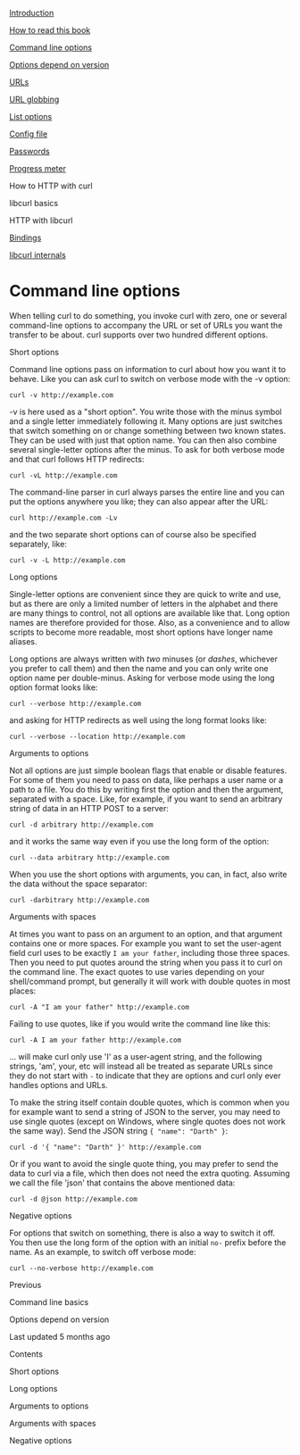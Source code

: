 <a href="../index.html" class="link-a079aa82--primary-53a25e66--logoLink-10d08504"></a>





<a href="../index.html" class="link-a079aa82--primary-53a25e66--logoLink-10d08504"></a>





<a href="../index.html" class="navButton-94f2579c--navButtonClickable-161b88ca"><span class="text-4505230f--UIH300-2063425d--textContentFamily-49a318e1--navButtonLabel-14a4968f">Introduction</span></a>

<a href="../how-to-read.html" class="navButton-94f2579c--navButtonClickable-161b88ca"><span class="text-4505230f--UIH300-2063425d--textContentFamily-49a318e1--navButtonLabel-14a4968f">How to read this book</span></a>



<a href="options.html" class="navButton-94f2579c--pageItemWithChildrenNested-2c5d8183--navButtonClickable-161b88ca--navButtonOpened-6a88552e"><span class="text-4505230f--UIH300-2063425d--textContentFamily-49a318e1--navButtonLabel-14a4968f">Command line options</span></a>

<a href="versions.html" class="navButton-94f2579c--pageItemWithChildrenNested-2c5d8183--navButtonClickable-161b88ca"><span class="text-4505230f--UIH300-2063425d--textContentFamily-49a318e1--navButtonLabel-14a4968f">Options depend on version</span></a>

<a href="urls.html" class="navButton-94f2579c--pageItemWithChildrenNested-2c5d8183--navButtonClickable-161b88ca"><span class="text-4505230f--UIH300-2063425d--textContentFamily-49a318e1--navButtonLabel-14a4968f">URLs</span></a>

<a href="globbing.html" class="navButton-94f2579c--pageItemWithChildrenNested-2c5d8183--navButtonClickable-161b88ca"><span class="text-4505230f--UIH300-2063425d--textContentFamily-49a318e1--navButtonLabel-14a4968f">URL globbing</span></a>

<a href="listopts.html" class="navButton-94f2579c--pageItemWithChildrenNested-2c5d8183--navButtonClickable-161b88ca"><span class="text-4505230f--UIH300-2063425d--textContentFamily-49a318e1--navButtonLabel-14a4968f">List options</span></a>

<a href="configfile.html" class="navButton-94f2579c--pageItemWithChildrenNested-2c5d8183--navButtonClickable-161b88ca"><span class="text-4505230f--UIH300-2063425d--textContentFamily-49a318e1--navButtonLabel-14a4968f">Config file</span></a>

<a href="passwords.html" class="navButton-94f2579c--pageItemWithChildrenNested-2c5d8183--navButtonClickable-161b88ca"><span class="text-4505230f--UIH300-2063425d--textContentFamily-49a318e1--navButtonLabel-14a4968f">Passwords</span></a>

<a href="progressmeter.html" class="navButton-94f2579c--pageItemWithChildrenNested-2c5d8183--navButtonClickable-161b88ca"><span class="text-4505230f--UIH300-2063425d--textContentFamily-49a318e1--navButtonLabel-14a4968f">Progress meter</span></a>



<span class="text-4505230f--UIH300-2063425d--textContentFamily-49a318e1--navButtonLabel-14a4968f">How to HTTP with curl</span>

<span class="text-4505230f--UIH300-2063425d--textContentFamily-49a318e1--navButtonLabel-14a4968f">libcurl basics</span>

<span class="text-4505230f--UIH300-2063425d--textContentFamily-49a318e1--navButtonLabel-14a4968f">HTTP with libcurl</span>

<a href="../bindings.html" class="navButton-94f2579c--navButtonClickable-161b88ca"><span class="text-4505230f--UIH300-2063425d--textContentFamily-49a318e1--navButtonLabel-14a4968f">Bindings</span></a>

<a href="../internals.html" class="navButton-94f2579c--navButtonClickable-161b88ca"><span class="text-4505230f--UIH300-2063425d--textContentFamily-49a318e1--navButtonLabel-14a4968f">libcurl internals</span></a>

<a href="../bookindex.html" class="navButton-94f2579c--navButtonClickable-161b88ca"><span class="text-4505230f--UIH300-2063425d--textContentFamily-49a318e1--navButtonLabel-14a4968f"></span></a>





# <span class="text-4505230f--DisplayH900-bfb998fa--textContentFamily-49a318e1">Command line options</span>

<span class="text-4505230f--UIH300-2063425d--textUIFamily-5ebd8e40--text-8ee2c8b2"></span>

<span class="text-4505230f--UIH300-2063425d--textUIFamily-5ebd8e40--text-8ee2c8b2"></span>

<span class="text-4505230f--TextH400-3033861f--textContentFamily-49a318e1"><span data-key="6889b47104b74d07a5d7353d30fbed4d"><span data-offset-key="6889b47104b74d07a5d7353d30fbed4d:0">When telling curl to do something, you invoke curl with zero, one or several command-line options to accompany the URL or set of URLs you want the transfer to be about. curl supports over two hundred different options.</span></span></span>

<span class="text-4505230f--HeadingH700-04e1a2a3--textContentFamily-49a318e1"><span data-key="caaa0b3edb114d1f845a1febd97f0061"><span data-offset-key="caaa0b3edb114d1f845a1febd97f0061:0">Short options</span></span></span>

<span class="text-4505230f--TextH400-3033861f--textContentFamily-49a318e1"><span data-key="299e4c0d84ea45fe8f23527dffd690b0"><span data-offset-key="299e4c0d84ea45fe8f23527dffd690b0:0">Command line options pass on information to curl about how you want it to behave. Like you can ask curl to switch on verbose mode with the -v option:</span></span></span>

    curl -v http://example.com

<span class="text-4505230f--TextH400-3033861f--textContentFamily-49a318e1"><span data-key="92fafc02aa6943f399ec8bc2798cfc9f"><span data-offset-key="92fafc02aa6943f399ec8bc2798cfc9f:0">-v is here used as a "short option". You write those with the minus symbol and a single letter immediately following it. Many options are just switches that switch something on or change something between two known states. They can be used with just that option name. You can then also combine several single-letter options after the minus. To ask for both verbose mode and that curl follows HTTP redirects:</span></span></span>

    curl -vL http://example.com

<span class="text-4505230f--TextH400-3033861f--textContentFamily-49a318e1"><span data-key="7dc8cf26bb534a68b43d35aaca0eeade"><span data-offset-key="7dc8cf26bb534a68b43d35aaca0eeade:0">The command-line parser in curl always parses the entire line and you can put the options anywhere you like; they can also appear after the URL:</span></span></span>

    curl http://example.com -Lv

<span class="text-4505230f--TextH400-3033861f--textContentFamily-49a318e1"><span data-key="a7d3540d112947f7a8f5056832f1056e"><span data-offset-key="a7d3540d112947f7a8f5056832f1056e:0">and the two separate short options can of course also be specified separately, like:</span></span></span>

    curl -v -L http://example.com

<span class="text-4505230f--HeadingH700-04e1a2a3--textContentFamily-49a318e1"><span data-key="56174cca91d04b45a44030e443e21474"><span data-offset-key="56174cca91d04b45a44030e443e21474:0">Long options</span></span></span>

<span class="text-4505230f--TextH400-3033861f--textContentFamily-49a318e1"><span data-key="69c8e6d48e1d4197af8fd979170ecd06"><span data-offset-key="69c8e6d48e1d4197af8fd979170ecd06:0">Single-letter options are convenient since they are quick to write and use, but as there are only a limited number of letters in the alphabet and there are many things to control, not all options are available like that. Long option names are therefore provided for those. Also, as a convenience and to allow scripts to become more readable, most short options have longer name aliases.</span></span></span>

<span class="text-4505230f--TextH400-3033861f--textContentFamily-49a318e1"><span data-key="61fe644b7c9849e8810b39bb712b0717"><span data-offset-key="61fe644b7c9849e8810b39bb712b0717:0">Long options are always written with </span><span data-offset-key="61fe644b7c9849e8810b39bb712b0717:1">_two_</span><span data-offset-key="61fe644b7c9849e8810b39bb712b0717:2"> minuses (or </span><span data-offset-key="61fe644b7c9849e8810b39bb712b0717:3">_dashes_</span><span data-offset-key="61fe644b7c9849e8810b39bb712b0717:4">, whichever you prefer to call them) and then the name and you can only write one option name per double-minus. Asking for verbose mode using the long option format looks like:</span></span></span>

    curl --verbose http://example.com

<span class="text-4505230f--TextH400-3033861f--textContentFamily-49a318e1"><span data-key="7baf63549f2748bb8f8de854e3d1154f"><span data-offset-key="7baf63549f2748bb8f8de854e3d1154f:0">and asking for HTTP redirects as well using the long format looks like:</span></span></span>

    curl --verbose --location http://example.com

<span class="text-4505230f--HeadingH700-04e1a2a3--textContentFamily-49a318e1"><span data-key="aedf3da1200140198027da9c7cf8bb1d"><span data-offset-key="aedf3da1200140198027da9c7cf8bb1d:0">Arguments to options</span></span></span>

<span class="text-4505230f--TextH400-3033861f--textContentFamily-49a318e1"><span data-key="c09bf76f12a74b08b0e079b0d0f093ba"><span data-offset-key="c09bf76f12a74b08b0e079b0d0f093ba:0">Not all options are just simple boolean flags that enable or disable features. For some of them you need to pass on data, like perhaps a user name or a path to a file. You do this by writing first the option and then the argument, separated with a space. Like, for example, if you want to send an arbitrary string of data in an HTTP POST to a server:</span></span></span>

    curl -d arbitrary http://example.com

<span class="text-4505230f--TextH400-3033861f--textContentFamily-49a318e1"><span data-key="d7133109d14d4908b8ad98654f5c5f29"><span data-offset-key="d7133109d14d4908b8ad98654f5c5f29:0">and it works the same way even if you use the long form of the option:</span></span></span>

    curl --data arbitrary http://example.com

<span class="text-4505230f--TextH400-3033861f--textContentFamily-49a318e1"><span data-key="56b05c47b93a4224a5953b77cd9090f5"><span data-offset-key="56b05c47b93a4224a5953b77cd9090f5:0">When you use the short options with arguments, you can, in fact, also write the data without the space separator:</span></span></span>

    curl -darbitrary http://example.com

<span class="text-4505230f--HeadingH700-04e1a2a3--textContentFamily-49a318e1"><span data-key="35eaf0c0369f4b99aeb2aaa8f1a3e9b8"><span data-offset-key="35eaf0c0369f4b99aeb2aaa8f1a3e9b8:0">Arguments with spaces</span></span></span>

<span class="text-4505230f--TextH400-3033861f--textContentFamily-49a318e1"><span data-key="6bf276944bb54f66882845c95b47651f"><span data-offset-key="6bf276944bb54f66882845c95b47651f:0">At times you want to pass on an argument to an option, and that argument contains one or more spaces. For example you want to set the user-agent field curl uses to be exactly </span><span data-offset-key="6bf276944bb54f66882845c95b47651f:1">`I am your father`</span><span data-offset-key="6bf276944bb54f66882845c95b47651f:2">, including those three spaces. Then you need to put quotes around the string when you pass it to curl on the command line. The exact quotes to use varies depending on your shell/command prompt, but generally it will work with double quotes in most places:</span></span></span>

    curl -A "I am your father" http://example.com

<span class="text-4505230f--TextH400-3033861f--textContentFamily-49a318e1"><span data-key="043d58a9ce444228b158946fddc8fadf"><span data-offset-key="043d58a9ce444228b158946fddc8fadf:0">Failing to use quotes, like if you would write the command line like this:</span></span></span>

    curl -A I am your father http://example.com

<span class="text-4505230f--TextH400-3033861f--textContentFamily-49a318e1"><span data-key="56e91ff5b20c4e06ba51965a7789cf83"><span data-offset-key="56e91ff5b20c4e06ba51965a7789cf83:0">… will make curl only use 'I' as a user-agent string, and the following strings, 'am', your, etc will instead all be treated as separate URLs since they do not start with </span><span data-offset-key="56e91ff5b20c4e06ba51965a7789cf83:1">`-`</span><span data-offset-key="56e91ff5b20c4e06ba51965a7789cf83:2"> to indicate that they are options and curl only ever handles options and URLs.</span></span></span>

<span class="text-4505230f--TextH400-3033861f--textContentFamily-49a318e1"><span data-key="d4a2cded317d41c383bfc4f819ef0468"><span data-offset-key="d4a2cded317d41c383bfc4f819ef0468:0">To make the string itself contain double quotes, which is common when you for example want to send a string of JSON to the server, you may need to use single quotes (except on Windows, where single quotes does not work the same way). Send the JSON string </span><span data-offset-key="d4a2cded317d41c383bfc4f819ef0468:1">`{ "name": "Darth" }`</span><span data-offset-key="d4a2cded317d41c383bfc4f819ef0468:2">:</span></span></span>

    curl -d '{ "name": "Darth" }' http://example.com

<span class="text-4505230f--TextH400-3033861f--textContentFamily-49a318e1"><span data-key="39102e31e65842b2b3a4395db38817e4"><span data-offset-key="39102e31e65842b2b3a4395db38817e4:0">Or if you want to avoid the single quote thing, you may prefer to send the data to curl via a file, which then does not need the extra quoting. Assuming we call the file 'json' that contains the above mentioned data:</span></span></span>

    curl -d @json http://example.com

<span class="text-4505230f--HeadingH700-04e1a2a3--textContentFamily-49a318e1"><span data-key="6f8cf025c931454f917b05fde57f41dc"><span data-offset-key="6f8cf025c931454f917b05fde57f41dc:0">Negative options</span></span></span>

<span class="text-4505230f--TextH400-3033861f--textContentFamily-49a318e1"><span data-key="33cd62a85af442a887f7563ccc8e340c"><span data-offset-key="33cd62a85af442a887f7563ccc8e340c:0">For options that switch on something, there is also a way to switch it off. You then use the long form of the option with an initial </span><span data-offset-key="33cd62a85af442a887f7563ccc8e340c:1">`no-`</span><span data-offset-key="33cd62a85af442a887f7563ccc8e340c:2"> prefix before the name. As an example, to switch off verbose mode:</span></span></span>

    curl --no-verbose http://example.com

<a href="../cmdline.html" class="reset-3c756112--card-6570f064--whiteCard-fff091a4--cardPrevious-56a5e674"></a>

<span class="text-4505230f--TextH200-a3425406--textContentFamily-49a318e1">Previous</span>

<span class="text-4505230f--UIH400-4e41e82a--textContentFamily-49a318e1">Command line basics</span>

<a href="versions.html" class="reset-3c756112--card-6570f064--whiteCard-fff091a4--cardNext-19241c42"></a>


<span class="text-4505230f--UIH400-4e41e82a--textContentFamily-49a318e1">Options depend on version</span>



<span class="text-4505230f--TextH200-a3425406--textContentFamily-49a318e1">Last updated 5 months ago</span>



<span class="text-4505230f--InfoH100-1e92e1d1--textContentFamily-49a318e1">Contents</span>

<a href="options.html#short-options" class="reset-3c756112--menuItem-aa02f6ec--menuItemLight-757d5235--menuItemInline-173bdf97--pageTocItem-f4427024"></a>

<span class="text-4505230f--UIH300-2063425d--textContentFamily-49a318e1"><span class="text-4505230f--UIH200-50ead35f--textContentFamily-49a318e1">Short options</span></span>

<a href="options.html#long-options" class="reset-3c756112--menuItem-aa02f6ec--menuItemLight-757d5235--menuItemInline-173bdf97--pageTocItem-f4427024"></a>

<span class="text-4505230f--UIH300-2063425d--textContentFamily-49a318e1"><span class="text-4505230f--UIH200-50ead35f--textContentFamily-49a318e1">Long options</span></span>

<a href="options.html#arguments-to-options" class="reset-3c756112--menuItem-aa02f6ec--menuItemLight-757d5235--menuItemInline-173bdf97--pageTocItem-f4427024"></a>

<span class="text-4505230f--UIH300-2063425d--textContentFamily-49a318e1"><span class="text-4505230f--UIH200-50ead35f--textContentFamily-49a318e1">Arguments to options</span></span>

<a href="options.html#arguments-with-spaces" class="reset-3c756112--menuItem-aa02f6ec--menuItemLight-757d5235--menuItemInline-173bdf97--pageTocItem-f4427024"></a>

<span class="text-4505230f--UIH300-2063425d--textContentFamily-49a318e1"><span class="text-4505230f--UIH200-50ead35f--textContentFamily-49a318e1">Arguments with spaces</span></span>

<a href="options.html#negative-options" class="reset-3c756112--menuItem-aa02f6ec--menuItemLight-757d5235--menuItemInline-173bdf97--pageTocItem-f4427024"></a>

<span class="text-4505230f--UIH300-2063425d--textContentFamily-49a318e1"><span class="text-4505230f--UIH200-50ead35f--textContentFamily-49a318e1">Negative options</span></span>
